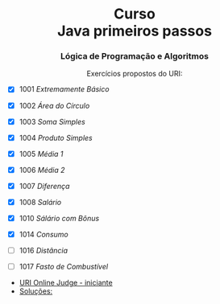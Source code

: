 <h1 align="center">Curso <br >Java primeiros passos</h1>
<h3 align="center">Lógica de Programação e Algoritmos</h3>

<p align="center">Exercícios propostos do URI:</p>

 - [x] 1001 *Extremamente Básico*
 - [x] 1002 *Área do Círculo*
 - [x] 1003 *Soma Simples*
 - [x] 1004 *Produto Simples*
 - [x] 1005 *Média 1*
 - [x] 1006 *Média 2*
 - [x] 1007 *Diferença*
 - [x] 1008 *Salário*
 - [x] 1010 *Sálário com Bônus*
 - [x] 1014 *Consumo*
 - [ ] 1016 *Distância*
 - [ ] 1017 *Fasto de Combustível*


- [URI Online Judge - iniciante](https://www.urionlinejudge.com.br/judge/pt/problems/index/1 "Site para prática de exercícios")
- [Soluções:](https://github.com/acenelio/curso-logica-de-programacao-java "Github Prof Nélio Alves")
